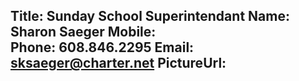 Title: Sunday School Superintendant 
Name: Sharon Saeger 
Mobile:  
Phone: 608.846.2295 
Email: sksaeger@charter.net
PictureUrl:
---